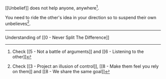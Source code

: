 [[Unbelief]] does not help anyone, anywhere[^1].

You need to ride the other's idea in your direction so to suspend their own unbelieves[^2].

---

Understanding of [[0 - Never Split The Difference]]

[^1]: Check [[5 - Not a battle of arguments]] and [[6 - Listening to the other]]
[^2]: Check [[3 - Project an illusion of control]], [[8 - Make them feel you rely on them]] and [[8 - We share the same goal]]